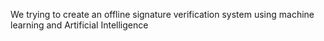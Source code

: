 We trying to create an offline signature verification system using machine learning and Artificial Intelligence

